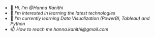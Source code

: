 - 👋 _Hi, I’m @Hanna Kanithi_
- 👀 _I’m interested in learning the latest technologies_
- 🌱 _I’m currently learning Data Visualization (PowerBI, Tableau) and Python_
- 📫 _How to reach me hanna.kanithi@gmail.com_

<!---
hann4k/hann4k is a ✨ special ✨ repository because its `README.md` (this file) appears on your GitHub profile.
You can click the Preview link to take a look at your changes.
--->
